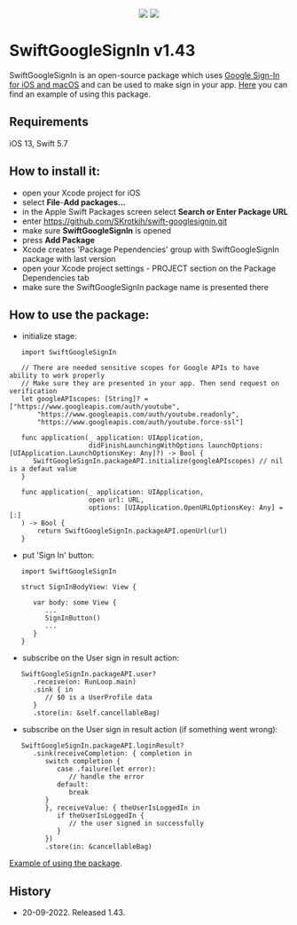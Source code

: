 <p align="center">
  <img src="https://img.shields.io/badge/swift-5.7-orange"/>
  <img src="https://img.shields.io/badge/License-MIT-yellow"/>
</p>

# SwiftGoogleSignIn v1.43

SwiftGoogleSignIn is an open-source package which uses [Google Sign-In for iOS and macOS](https://developers.google.com/identity/sign-in/ios/start) and can be used to make sign in your app.
[Here](https://github.com/SKrotkih/LiveEvents) you can find an example of using this package.

## Requirements
iOS 13, Swift 5.7

## How to install it:

- open your Xcode project for iOS
- select **File**-**Add packages...**
- in the Apple Swift Packages screen select **Search or Enter Package URL**
- enter https://github.com/SKrotkih/swift-googlesignin.git
- make sure **SwiftGoogleSignIn** is opened
- press **Add Package** 
- Xcode creates 'Package Pependencies' group with SwiftGoogleSignIn package with last version 
- open your Xcode project settings - PROJECT section on the Package Dependencies tab
- make sure the SwiftGoogleSignIn package name is presented there 

## How to use the package:

- initialize stage:

```
   import SwiftGoogleSignIn

   // There are needed sensitive scopes for Google APIs to have ability to work properly
   // Make sure they are presented in your app. Then send request on verification
   let googleAPIscopes: [String]? = ["https://www.googleapis.com/auth/youtube",
       "https://www.googleapis.com/auth/youtube.readonly",
       "https://www.googleapis.com/auth/youtube.force-ssl"]

   func application(_ application: UIApplication,
                    didFinishLaunchingWithOptions launchOptions: [UIApplication.LaunchOptionsKey: Any]?) -> Bool {
      SwiftGoogleSignIn.packageAPI.initialize(googleAPIscopes) // nil is a defaut value 
   }
   
   func application(_ application: UIApplication,
                    open url: URL,
                    options: [UIApplication.OpenURLOptionsKey: Any] = [:]
   ) -> Bool {
       return SwiftGoogleSignIn.packageAPI.openUrl(url)
   }
```
 
- put 'Sign In' button:

```
   import SwiftGoogleSignIn

   struct SignInBodyView: View {

      var body: some View {
         ...
         SignInButton()
         ...
      }
   }
```
- subscribe on the User sign in result action:
```
   SwiftGoogleSignIn.packageAPI.user?
      .receive(on: RunLoop.main)
      .sink { in
         // $0 is a UserProfile data
      }
      .store(in: &self.cancellableBag)
```      
- subscribe on the User sign in result action (if something went wrong):
```
   SwiftGoogleSignIn.packageAPI.loginResult?
      .sink(receiveCompletion: { completion in
         switch completion {
            case .failure(let error):
               // handle the error
            default:
               break
         }
         }, receiveValue: { theUserIsLoggedIn in
            if theUserIsLoggedIn {
               // the user signed in successfully
            }
         })
         .store(in: &cancellableBag)
```

[Example of using the package](https://github.com/SKrotkih/LiveEvents).

## History

- 20-09-2022. Released 1.43. 

